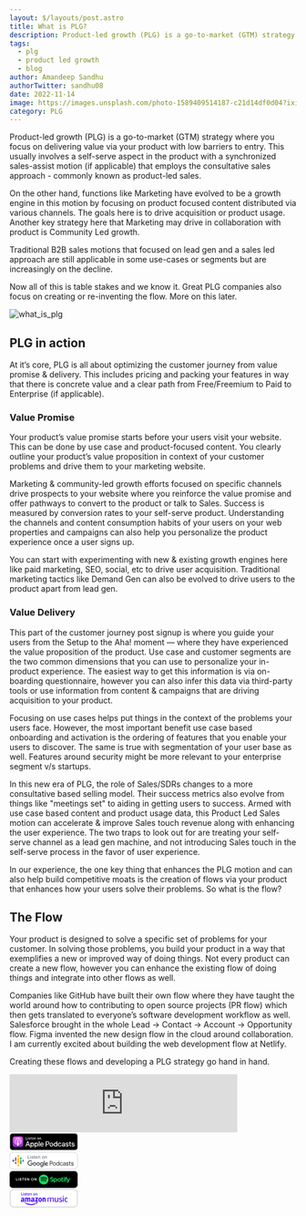 ```yaml
---
layout: $/layouts/post.astro
title: What is PLG?
description: Product-led growth (PLG) is a go-to-market (GTM) strategy where you focus on delivering value via your product with low barriers to entry.
tags:
  - plg
  - product led growth
  - blog
author: Amandeep Sandhu
authorTwitter: sandhu08
date: 2022-11-14
image: https://images.unsplash.com/photo-1589409514187-c21d14df0d04?ixid=MnwxMjA3fDB8MHxwaG90by1wYWdlfHx8fGVufDB8fHx8&ixlib=rb-1.2.1&auto=format&fit=crop&w=1650&q=80
category: PLG
---
```


Product-led growth (PLG) is a go-to-market (GTM) strategy where you focus on delivering value via your product with low barriers to entry. This usually involves a self-serve aspect in the product with a synchronized sales-assist motion (if applicable) that employs the consultative sales approach - commonly known as product-led sales. 

On the other hand, functions like Marketing have evolved to be a growth engine in this motion by focusing on product focused content distributed via various channels. The goals here is to drive acquisition or product usage. Another key strategy here that Marketing may drive in collaboration with product is Community Led growth. 

Traditional B2B sales motions that focused on lead gen and a sales led approach are still applicable in some use-cases or segments but are increasingly on the decline. 

Now all of this is table stakes and we know it. Great PLG companies also focus on creating or re-inventing the flow. More on this later.

![what_is_plg](https://user-images.githubusercontent.com/14086319/201532907-4ece9271-20eb-4c72-8581-337bb851a44d.png)

## PLG in action

At it’s core, PLG is all about optimizing the customer journey from value promise & delivery. This includes pricing and packing your features in way that there is concrete value and a clear path from Free/Freemium to Paid to Enterprise (if applicable).

### Value Promise

Your product’s value promise starts before your users visit your website. This can be done by use case and product-focused content. You clearly outline your product’s value proposition in context of your customer problems and drive them to your marketing website.

Marketing & community-led growth efforts focused on specific channels drive prospects to your website where you reinforce the value promise and offer pathways to convert to the product or talk to Sales. Success is measured by conversion rates to your self-serve product. Understanding the channels and content consumption habits of your users on your web properties and campaigns can also help you personalize the product experience once a user signs up.

You can start with experimenting with new & existing growth engines here like paid marketing, SEO, social, etc to drive user acquisition. Traditional marketing tactics like Demand Gen can also be evolved to drive users to the product apart from lead gen.

### Value Delivery

This part of the customer journey post signup is where you guide your users from the Setup to the Aha! moment — where they have experienced the value proposition of the product. Use case and customer segments are the two common dimensions that you can use to personalize your in-product experience. The easiest way to get this information is via on-boarding questionnaire, however you can also infer this data via third-party tools or use information from content & campaigns that are driving acquisition to your product.

Focusing on use cases helps put things in the context of the problems your users face. However, the most important benefit use case based onboarding and activation is the ordering of features that you enable your users to discover. The same is true with segmentation of your user base as well. Features around security might be more relevant to your enterprise segment v/s startups.

In this new era of PLG, the role of Sales/SDRs changes to a more consultative based selling model. Their success metrics also evolve from things like "meetings set" to aiding in getting users to success. Armed with use case based content and product usage data, this Product Led Sales motion can accelerate & improve Sales touch revenue along with enhancing the user experience. The two traps to look out for are treating your self-serve channel as a lead gen machine, and not introducing Sales touch in the self-serve process in the favor of user experience.

In our experience, the one key thing that enhances the PLG motion and can also help build competitive moats is the creation of flows via your product that enhances how your users solve their problems. So what is the flow?

## The Flow

Your product is designed to solve a specific set of problems for your customer. In solving those problems, you build your product in a way that exemplifies a new or improved way of doing things. Not every product can create a new flow, however you can enhance the existing flow of doing things and integrate into other flows as well.

Companies like GitHub have built their own flow where they have taught the world around how to contributing to open source projects (PR flow) which then gets translated to everyone’s software development workflow as well. Salesforce brought in the whole Lead → Contact → Account → Opportunity flow. Figma invented the new design flow in the cloud around collaboration. I am currently excited about building the web development flow at Netlify.

Creating these flows and developing a PLG strategy go hand in hand.

<iframe src="https://anchor.fm/isplg/embed" height="102px" width="400px" frameborder="0" scrolling="no"></iframe>

<div class="right"><div id="ios"><a aria-label="apple-podcasts" href="https://podcasts.apple.com/us/podcast/podnews-podcasting-news/id1325018583?ls=1&amp;at=11lo6V&amp;ct=podnews_footer"><svg xmlns="http://www.w3.org/2000/svg" xmlns:xlink="http://www.w3.org/1999/xlink" width="120" height="33" viewBox="0 0 164.9 40"><linearGradient id="a" gradientUnits="userSpaceOnUse" x1="20.1" x2="20.1" y1="7.4" y2="32.6"><stop offset="0" stop-color="#f452ff"></stop><stop offset="1" stop-color="#832bc1"></stop></linearGradient><rect stroke-width="1" stroke="#a6a6a6" rx="6" height="40" width="163" y="0" x="1" fill="#000"></rect><path d="M32.2 29.2a5.3 5.3 0 01-1.6 2.1 5.3 5.3 0 01-1.8 1c-.8.2-1.8.3-3 .3H14.4a11 11 0 01-3-.3 5.3 5.3 0 01-1.8-1 5.3 5.3 0 01-1.6-2 9.9 9.9 0 01-.5-3.6V14.3c0-.9 0-2.3.5-3.5a5.3 5.3 0 011.6-2.1 5.3 5.3 0 011.8-1 11 11 0 013-.3h11.4c1.2 0 2.2.1 3 .3a5.3 5.3 0 013.4 3c.5 1.3.5 2.7.5 3.6v11.4c0 .9 0 2.3-.5 3.5z" fill="url(#a)" fill-rule="evenodd"></path><g fill="#fff"><path d="M22 21.9c-.5-.4-1.1-.7-1.9-.7s-1.4.3-1.8.7a1.2 1.2 0 00-.4.7v2l.4 2.8.3 1.4c.2.5.7.9 1.5.9s1.3-.4 1.5-1l.3-1.3.3-2.9v-1.9a1.2 1.2 0 00-.3-.7zm-4-3.6a2 2 0 002.1 2 2 2 0 002-2 2 2 0 00-2-2 2 2 0 00-2 2zm2-8a8.9 8.9 0 00-2.8 17.1l.1-.1-.1-1-.2-.2a7.7 7.7 0 01-4.6-7.1 7.7 7.7 0 017.6-7.7 7.7 7.7 0 017.8 7.8c0 3.1-1.9 5.8-4.6 7l-.2.3-.1.9.1.1c3.5-1.2 6-4.5 6-8.3a8.9 8.9 0 00-9-8.9zm0 4c2.6-.1 4.9 2 4.9 4.8a4.8 4.8 0 01-1.5 3.5l-.1.2a8.5 8.5 0 010 1l.1.2a6 6 0 10-6.6 0l.2-.1v-1c0-.2-.1-.3-.2-.3-1-1-1.5-2.2-1.5-3.7a4.8 4.8 0 014.6-4.6zm26.2 13.5h-4.7l-1.1 3.4h-2l4.4-12.4H45l4.5 12.4h-2zM42 26.3h3.7L44 20.8zm17 .4c0 2.8-1.4 4.6-3.7 4.6-1.3 0-2.3-.6-2.8-1.6v4.5h-2v-12h1.8v1.4c.6-1 1.7-1.6 3-1.6 2.3 0 3.8 1.8 3.8 4.7zm-1.8 0c0-1.9-1-3-2.4-3s-2.4 1.1-2.4 3c0 1.8 1 3 2.4 3s2.4-1.2 2.4-3zm11.8 0c0 2.8-1.5 4.6-3.7 4.6-1.3 0-2.3-.6-2.9-1.6v4.5h-1.9v-12h1.8v1.4c.6-1 1.7-1.6 3-1.6 2.2 0 3.7 1.8 3.7 4.7zm-1.9 0c0-1.9-.9-3-2.3-3-1.5 0-2.4 1.1-2.4 3 0 1.8 1 3 2.4 3s2.3-1.2 2.3-3zm3.5-8h1.8v12.5h-1.9zM82 28.6c-.3 1.7-1.9 2.8-4 2.8-2.5 0-4.2-1.8-4.2-4.6s1.7-4.7 4.2-4.7 4.1 1.7 4.1 4.5v.6h-6.4v.1c0 1.6 1 2.6 2.4 2.6 1 0 1.9-.5 2.1-1.3h1.8zm-6.3-2.7h4.5c0-1.4-.9-2.3-2.2-2.3-1.3 0-2.2 1-2.3 2.3zm16.3-7c2.4 0 4 1.6 4 4 0 2.5-1.6 4.1-4 4.1h-2.7v4.3h-2V18.8zm-2.7 6.5h2.2c1.6 0 2.6-.9 2.6-2.4s-1-2.5-2.6-2.5h-2.2zm7.5 1.4c0-2.9 1.6-4.7 4.2-4.7 2.7 0 4.3 1.8 4.3 4.7 0 2.8-1.6 4.6-4.3 4.6S97 29.5 97 26.7zm6.6 0c0-2-.8-3.2-2.4-3.2s-2.4 1.2-2.4 3.2 1 3 2.4 3 2.4-1 2.4-3zm3.2 0c0-2.8 1.6-4.7 3.8-4.7a3 3 0 012.9 1.6v-4.8h1.9v12.4h-1.8v-1.6a3 3 0 01-3 1.7c-2.2 0-3.8-1.8-3.8-4.6zm2 0c0 1.8.9 3 2.3 3 1.5 0 2.4-1.2 2.4-3 0-1.9-1-3-2.4-3s-2.4 1.1-2.4 3zm14.5-1.5c-.2-1-1-1.6-2.1-1.6-1.5 0-2.4 1.2-2.4 3 0 2 1 3.2 2.4 3.2 1.1 0 1.9-.6 2-1.7h1.9c-.2 2-1.7 3.2-4 3.2-2.5 0-4.2-1.8-4.2-4.6 0-2.9 1.7-4.7 4.2-4.7 2.4 0 3.8 1.5 4 3.2h-1.8zm3 3.4c0-1.6 1.1-2.5 3.3-2.7l2.5-.1v-.7c0-1-.7-1.6-1.8-1.6-1 0-1.8.5-2 1.3h-1.7c0-1.6 1.6-2.8 3.7-2.8 2.2 0 3.6 1.2 3.6 3v6.2H132v-1.5c-.5 1-1.7 1.6-2.9 1.6-1.7 0-3-1-3-2.7zm5.8-.8V27l-2.3.1c-1 .1-1.7.6-1.7 1.4 0 .7.6 1.3 1.6 1.3 1.3 0 2.4-1 2.4-2.1z"></path><use xlink:href="#C"></use><path d="M146.7 20V22h1.7v1.5h-1.7v5c0 .8.4 1.1 1.1 1.1h.6V31a5 5 0 01-1 .1c-1.8 0-2.5-.7-2.5-2.4v-5.2h-1.4V22h1.4V20z"></path><use xlink:href="#C" x="14.4"></use><path d="M43 14.7h-3.8v-6h1v5.1H43zm1-5.9c0-.3.3-.5.6-.5s.6.2.6.5-.3.6-.6.6-.6-.3-.6-.6zm.2 1.4h.9v4.5h-1zm4-.1c1 0 1.6.4 1.7 1.2H49c0-.3-.4-.5-.9-.5s-.8.2-.8.6c0 .3.2.4.7.5l.7.2c.9.2 1.3.6 1.3 1.2 0 .9-.8 1.4-1.9 1.4s-1.7-.4-1.8-1.2h.9c0 .3.4.5 1 .5.5 0 .9-.2.9-.6 0-.3-.2-.4-.7-.5l-.7-.2c-1-.2-1.3-.6-1.3-1.3 0-.8.7-1.3 1.7-1.3zm4.1-1v1h1v.8h-1v2.3c0 .5.2.7.7.7h.3v.7a2.9 2.9 0 01-.5 0c-1 0-1.3-.3-1.3-1.1v-2.6h-.8v-.7h.8V9zm6 4.3c-.2.9-1 1.3-2 1.3-1.3 0-2-.8-2-2.3s.7-2.3 2-2.3 2 .8 2 2.2v.3h-3.2c0 .9.5 1.4 1.2 1.4.6 0 1-.2 1-.6zM55 12h2.3c0-.7-.5-1.2-1.1-1.2s-1.1.5-1.2 1.2zm4.4-1.8h.9v.7c.2-.5.7-.8 1.4-.8 1 0 1.5.6 1.5 1.6v3h-.9V12c0-.8-.3-1.1-1-1.1s-1 .4-1 1.1v2.7h-1zm7.4 2.2c0-1.4.8-2.3 2.1-2.3s2.2.9 2.2 2.3c0 1.5-.8 2.3-2.2 2.3s-2-.8-2-2.3zm3.4 0c0-1-.5-1.5-1.3-1.5s-1.2.5-1.2 1.5.5 1.6 1.2 1.6 1.3-.6 1.3-1.6zm2-2.2h1v.7c.2-.5.6-.8 1.3-.8 1 0 1.6.6 1.6 1.6v3h-1V12c0-.8-.2-1.1-.9-1.1s-1 .4-1 1.1v2.7h-1z"></path></g><defs><path id="C" d="M139 22c2 0 3.4 1.1 3.5 2.7h-1.8c0-.8-.7-1.3-1.8-1.3-1 0-1.6.5-1.6 1.2 0 .5.4.9 1.3 1.1l1.6.4c1.8.4 2.5 1 2.5 2.4 0 1.7-1.6 2.8-3.8 2.8-2.1 0-3.6-1.1-3.7-2.8h1.8c.2.9.9 1.4 2 1.4s1.8-.5 1.8-1.2c0-.6-.3-.9-1.3-1.1l-1.6-.4c-1.6-.4-2.5-1.2-2.5-2.5 0-1.6 1.5-2.7 3.6-2.7z"></path></defs></svg></a></div>
  <div id="android"><a aria-label="google-podcasts" href="https://podcasts.google.com/?q=podnews+podcasting+news"><svg xmlns="http://www.w3.org/2000/svg" width="120" height="33" viewBox="0 0 134 33.5" fill="none" fill-rule="evenodd"><rect fill="#fff" height="33.5" rx="8" stroke="#9aa0a6" stroke-width=".5" width="133" x=".3" y=".3"></rect><g fill-rule="nonzero"><path d="M15.6 13v8h2.8v-8z" fill="#fab908"></path><g fill="#0066d9"><circle cx="7.4" cy="16.3" r="1.4"></circle><circle cx="7.4" cy="17.8" r="1.4"></circle><path d="M6 16.3h2.8v1.4H6z"></path></g><g fill="#4285f4"><circle cx="26.6" cy="17.8" r="1.4"></circle><circle cx="26.6" cy="16.3" r="1.4"></circle><path d="M28 17.8h-2.8v-1.6H28z"></path></g><g fill="#ea4335"><circle cx="12.1" cy="20.8" r="1.4"></circle><circle cx="12.1" cy="22.3" r="1.4"></circle><path d="M10.8 20.8h2.7v1.4h-2.8z"></path><circle cx="12.1" cy="11.8" r="1.4"></circle><circle cx="12.1" cy="16.6" r="1.4"></circle><path d="M10.8 11.8h2.7v4.9h-2.8z"></path></g><g fill="#34a853"><circle cx="21.9" cy="13.3" r="1.4"></circle><circle cx="21.9" cy="11.8" r="1.4"></circle><path d="M23.3 13.3h-2.8v-1.6h2.8z"></path></g><g fill="#fab908"><circle cx="17" cy="8.9" r="1.4"></circle><circle cx="17" cy="7.4" r="1.4"></circle><path d="M18.4 8.9h-2.8V7.4h2.8z"></path><circle cx="17" cy="26.6" r="1.4"></circle><circle cx="17" cy="25.1" r="1.4"></circle><path d="M18.4 26.6h-2.8v-1.5h2.8z"></path></g><g fill="#34a853"><circle cx="21.9" cy="22.3" r="1.4"></circle><circle cx="21.9" cy="17.4" r="1.4"></circle><path d="M23.3 22.3h-2.8v-5h2.8z"></path></g><g fill="#fab908"><circle cx="17" cy="13" r="1.4"></circle><circle cx="17" cy="21" r="1.4"></circle></g></g><g fill="#3c4043"><path d="M80 26.5h-1.2v-8.9h3c.8 0 1.4.3 2 .8s.8 1 .8 1.9-.3 1.3-.8 1.8-1.2.8-2 .8H80zm0-4.7h1.8c.5 0 .9-.2 1.2-.5s.4-.7.4-1-.1-.8-.4-1.1-.7-.5-1.2-.5H80zm5.5-.7c.6-.6 1.4-.9 2.3-.9s1.7.3 2.2 1 1 1.3 1 2.2-.4 1.8-1 2.4-1.3.9-2.2.9-1.7-.3-2.3-1-.8-1.3-.8-2.2.3-1.8.8-2.4zm.9 4a2 2 0 002.8 0c.4-.5.6-1 .6-1.7s-.2-1.1-.6-1.6-.9-.6-1.4-.6-1 .2-1.4.6-.6 1-.6 1.6.2 1.2.6 1.7zm8 1.6c-.8 0-1.5-.3-2-1s-1-1.3-1-2.2.4-1.7 1-2.4 1.2-.9 2-.9c.4 0 .9.1 1.2.3l.9.7V17.6h1.1v8.9h-1v-.8h-.1c-.2.3-.5.5-.9.7s-.8.3-1.2.3zm.2-1c.5 0 1-.2 1.3-.6s.6-1 .6-1.6-.2-1.3-.6-1.7-.8-.6-1.3-.6a1.8 1.8 0 00-1.4.7c-.4.4-.6.9-.6 1.6s.2 1.2.6 1.6a1.8 1.8 0 001.4.6zm7 1c-1 0-1.7-.3-2.3-1s-.9-1.3-.9-2.2.3-1.8 1-2.4 1.3-.9 2.2-.9a2.8 2.8 0 012.6 1.8l-1 .4c-.3-.8-.9-1.1-1.7-1.1-.5 0-1 .2-1.3.6s-.6 1-.6 1.6.2 1.1.6 1.5.8.7 1.3.7c.8 0 1.4-.4 1.8-1.2l1 .4a3 3 0 01-1 1.3c-.5.3-1 .5-1.7.5zm5.4 0c-.6 0-1.2-.2-1.6-.6s-.7-.8-.7-1.4c0-.7.3-1.2.8-1.6s1.1-.6 1.9-.6c.7 0 1.2.2 1.7.4v-.2c0-.4-.2-.8-.5-1s-.7-.4-1.1-.4c-.4 0-.7 0-1 .2s-.4.4-.5.6l-1-.4c.1-.4.4-.7.8-1s1-.5 1.6-.5c.8 0 1.5.2 2 .7s.7 1 .7 2v3.6h-1v-.8c-.6.7-1.2 1-2.1 1zm.2-1c.5 0 .9-.2 1.3-.6s.6-.7.6-1.2c-.4-.3-.9-.4-1.5-.4s-1 .1-1.3.3-.4.6-.4.9c0 .3.1.5.4.7s.6.3.9.3zm6.3 1a2.7 2.7 0 01-2.7-1.7l1-.5c.4.8 1 1.2 1.7 1.2.4 0 .7-.1.9-.3s.3-.3.3-.6c0-.4-.2-.6-.8-.8l-1.2-.3c-.4 0-.8-.3-1.1-.6s-.6-.6-.6-1c0-.6.3-1 .7-1.4s1-.5 1.7-.5a2.8 2.8 0 011.5.4 2 2 0 01.9 1l-1 .4c-.2-.5-.7-.8-1.4-.8-.3 0-.6 0-.8.2s-.4.4-.4.6c0 .4.3.6.8.7l1.2.3c.6.1 1 .4 1.3.7a1.6 1.6 0 01.4 1c0 .6-.2 1-.7 1.5s-1 .5-1.7.5zm5.8-.1c-.6 0-1.1-.2-1.4-.5s-.5-.8-.5-1.4v-3.2h-1.1v-1h1v-2h1.2v2h1.5v1h-1.5v3c0 .7.3 1 .8 1h.5l.4 1-.9.1zm4 .1a2.7 2.7 0 01-2.6-1.7l1-.5c.3.8.9 1.2 1.7 1.2.3 0 .6-.1.8-.3s.4-.3.4-.6c0-.4-.3-.6-.9-.8l-1.2-.3c-.4 0-.8-.3-1.1-.6s-.5-.6-.5-1c0-.6.2-1 .7-1.4s1-.5 1.7-.5a2.8 2.8 0 011.4.4 2 2 0 011 1l-1 .4c-.3-.5-.7-.8-1.4-.8-.4 0-.7 0-1 .2s-.3.4-.3.6c0 .4.3.6.9.7l1.2.3c.5.1 1 .4 1.2.7a1.6 1.6 0 01.4 1c0 .6-.2 1-.6 1.5s-1 .5-1.8.5z"></path><path d="M35.3 21.6c0-2.8 2.4-5.1 5.2-5.1a4.9 4.9 0 013.5 1.4l-1 1a3.7 3.7 0 00-6.2 2.7c0 2 1.6 3.7 3.7 3.7 1.3 0 2-.5 2.6-1 .4-.4.6-1 .7-1.8h-3.3v-1.4h4.7v.9c0 1-.2 2.3-1.2 3.3-.9.9-2 1.4-3.5 1.4a5.2 5.2 0 01-5.2-5.1zM49 20.2c1.8 0 3.3 1.4 3.3 3.3s-1.5 3.3-3.3 3.3-3.3-1.4-3.3-3.3c0-2 1.5-3.3 3.3-3.3zm0 5.3c1 0 1.8-.8 1.8-2s-.8-2-1.8-2-1.9.8-1.9 2 .9 2 1.9 2zm7.2-5.3c1.8 0 3.3 1.4 3.3 3.3s-1.5 3.3-3.3 3.3-3.3-1.4-3.3-3.3c0-2 1.5-3.3 3.3-3.3zm0 5.3c1 0 1.8-.8 1.8-2s-.8-2-1.8-2-1.9.8-1.9 2 .9 2 1.9 2zm8.8-5.2h1.4v6c0 2.3-1.4 3.3-3.1 3.3-1.6 0-2.6-1-3-2l1.3-.4c.2.5.8 1.1 1.7 1.1 1 0 1.7-.6 1.7-1.9v-.5c-.4.4-1 .8-1.8.8a3.3 3.3 0 01-3.1-3.3c0-1.9 1.5-3.3 3.1-3.3.8 0 1.4.4 1.8.7zm-1.6 5c1 0 1.7-.7 1.7-1.9s-.8-2-1.7-2c-1 0-1.9.8-1.9 2 0 1.1.9 2 1.9 2zm4 1.3v-9.7h1.4v9.7zm5.4-1.1c.7 0 1.2-.4 1.6-1l1.1.8c-.4.6-1.2 1.5-2.7 1.5a3.2 3.2 0 01-3.3-3.3c0-2 1.4-3.3 3.1-3.3 1.7 0 2.6 1.4 2.8 2.1l.2.4-4.4 1.8c.3.6.8 1 1.6 1zm-.1-4c-.8 0-1.8.6-1.8 1.9l3-1.2c-.2-.5-.7-.7-1.2-.7z" fill-rule="nonzero"></path></g><path d="M36.6 12.3h3v.7h-3.9V6.6h.9zm5 .7h-.8V8.2h.8zm-1-6l.2-.4h.7a.5.5 0 01.1.4v.3l-.4.1h-.4a.5.5 0 01-.1-.4zm5.3 4.7c0-.2-.1-.4-.3-.5l-.9-.3c-.5 0-.7-.2-1-.3s-.4-.3-.5-.4a1 1 0 01-.1-.6c0-.4.1-.8.4-1s.8-.4 1.3-.4c.6 0 1 .1 1.3.4s.5.6.5 1h-.8c0-.2 0-.4-.3-.5l-.7-.3c-.3 0-.5 0-.7.2a.6.6 0 00-.2.5c0 .2 0 .4.2.5l.8.3c.4 0 .8.2 1 .3l.6.4.2.7c0 .4-.2.7-.5 1s-.8.4-1.4.4c-.3 0-.7 0-1-.2l-.6-.6a1.4 1.4 0 01-.3-.8h.8a.8.8 0 00.3.7l.8.2c.4 0 .6 0 .8-.2s.3-.3.3-.5zM49 7.1v1.1h.8V9h-.8v3.4h.9v.7h-.7c-.3 0-.6 0-.8-.2s-.3-.6-.3-1v-3h-.8v-.6h.8V7.1zm4 6c-.7 0-1.2-.2-1.6-.6s-.6-1-.6-1.7v-.2c0-.5.1-.9.3-1.3s.4-.6.7-.8a1.9 1.9 0 011-.3c.7 0 1.2.2 1.5.6s.5 1 .5 1.7v.4h-3.2c0 .4.2.8.4 1a1.3 1.3 0 001 .5c.3 0 .6 0 .8-.2l.5-.4.5.4c-.4.6-1 .9-1.8.9zM53 8.8c-.3 0-.6.1-.8.4s-.4.6-.4 1H54c0-.5-.1-.8-.3-1s-.5-.4-.8-.4zm3.9-.6v.6a1.7 1.7 0 011.4-.6c1 0 1.6.5 1.6 1.7V13H59V9.9c0-.4-.1-.6-.3-.8s-.4-.3-.7-.3c-.3 0-.5.1-.7.3l-.5.5V13h-.8V8.2zm6.7 2.4c0-.5 0-1 .2-1.3s.5-.6.8-.8.7-.3 1.1-.3c.7 0 1.2.2 1.6.6s.6 1 .6 1.8c0 .5-.1 1-.3 1.3a2 2 0 01-.7.9l-1.2.3c-.6 0-1.1-.2-1.5-.7s-.6-1-.6-1.8zm.8 0c0 .6 0 1 .3 1.3s.6.5 1 .5.8-.1 1-.5.4-.7.4-1.3c0-.5-.2-1-.4-1.3a1.2 1.2 0 00-1-.5c-.4 0-.7.2-1 .5s-.3.8-.3 1.4zm5.5-2.4v.6a1.7 1.7 0 011.4-.6c1 0 1.6.5 1.6 1.7V13H72V9.9c0-.4-.1-.6-.3-.8s-.4-.3-.7-.3c-.3 0-.5.1-.7.3l-.5.5V13h-.8V8.2z" fill="#5f6368"></path></svg></a></div><div id="spotify"><a aria-label="spotify" href="https://open.spotify.com/show/5s9hHFr8VJARyg0QkghSF1"><svg xmlns="http://www.w3.org/2000/svg" width="120" height="33" viewBox="0 0 660 160"><rect stroke-width="3" stroke="#222326" rx="28" height="160" width="655" y="1" x="1" fill="#000"></rect><path d="M357.4 74.7c2.1 1.2 4.7.5 6-1.6 1.2-2.1.5-4.8-1.5-6-17.4-10.3-44.8-11.3-61.3-6.3-2.4.7-3.7 3.2-3 5.5s3.2 3.6 5.5 2.9c14.4-4.4 39.2-3.5 54.3 5.5zm-.5 13.3c1-1.7.5-4-1.2-5a67.4 67.4 0 00-52.5-6.3c-1.9.6-3 2.6-2.4 4.6.5 1.9 2.6 3 4.5 2.4 14.9-4.5 34-2.3 46.6 5.5 1.7 1.1 3.9.5 5-1.2zm-5.7 12.8a3 3 0 00-1-4c-12.3-7.6-27.6-9.4-45.4-5.3a3 3 0 00-2.2 3.5 2.9 2.9 0 003.5 2.2c16.3-3.7 30.1-2.2 41.1 4.6a3 3 0 004-1zM329.7 33c25.9 0 46.8 21 46.8 47a46.8 46.8 0 11-93.5 0c0-26 20.9-47 46.7-47zm80.5 43.4c9.8 2.4 13.8 6.1 13.8 12.9 0 8-6.1 13.1-15.4 13.1-6.7 0-12.8-2.4-17.8-6.8a.5.5 0 01-.1-.8l4.4-5.3.4-.2a.8.8 0 01.4.2c4.3 3.7 8.1 5.3 12.8 5.3 4.3 0 6.9-1.8 6.9-4.8 0-2.7-1.3-4.2-9-6-9.1-2.2-14.3-5-14.3-13.1 0-7.5 6-12.8 14.8-12.8a24 24 0 0115.5 5.4c.2.2.2.5.1.7l-4 5.6-.3.2c-.2.1-.3 0-.4-.1-3.8-2.8-7.4-4.2-11.1-4.2s-6.2 1.8-6.2 4.5c0 2.9 1.4 4.3 9.5 6.2zm41.9 9c0-5.6-3.6-9.6-8.5-9.6-5 0-8.7 4.1-8.7 9.6 0 5.6 3.7 9.7 8.7 9.7s8.5-4 8.5-9.7zm-6.8-17c7.5 0 15.2 5.8 15.2 17s-7.7 17.1-15.2 17.1a13 13 0 01-10.2-4.6v13a.5.5 0 01-.5.5h-7.3a.5.5 0 01-.5-.5V69.6a.5.5 0 01.5-.5h7.3a.5.5 0 01.5.5v3.7c2.7-3.3 6.1-4.9 10.2-4.9zm34.8 26.8c5.2 0 9-4.1 9-9.6 0-5.6-3.9-9.8-9.1-9.8s-9 4.1-9 9.6c0 5.6 3.9 9.8 9.1 9.8zm0-26.8a17 17 0 0117.3 17c0 9.6-7.7 17.1-17.4 17.1s-17.3-7.4-17.3-16.9c0-9.7 7.7-17.2 17.4-17.2zm38.1.7a.5.5 0 01.5.5v6.2c0 .3-.2.6-.5.6h-8v15c0 2.4 1.1 3.4 3.4 3.4a9 9 0 004.2-1h.6l.2.5v5.9a.6.6 0 01-.3.5c-2 1.1-4.1 1.7-6.7 1.7-6.4 0-9.6-3.4-9.6-9.9V76.4h-3.5c-.3 0-.5-.3-.5-.6v-6.2a.5.5 0 01.5-.5h3.5v-8.2c0-.3.2-.6.5-.6h7.2c.3 0 .5.3.5.6v8.2h8zm27.7 0h12.3c.3 0 .5.1.5.3l8.5 22.2 7.7-22.2a.6.6 0 01.5-.3h7.5l.4.2c.1.2.2.3.1.5l-12.5 32.6c-2.6 6.7-5.6 9.2-10.9 9.2-2.9 0-5.2-.6-7.7-2-.3-.1-.4-.4-.3-.7l2.5-5.4.3-.3.4.1a9 9 0 004 1.1c1.6 0 2.7-.5 3.9-3.1l-10.3-24.9H546v24.9a.5.5 0 01-.5.5h-7.2c-.3 0-.6-.2-.6-.5V76.4h-3.4a.7.7 0 01-.6-.6v-6.2a.7.7 0 01.6-.6h3.4v-1.5c0-7.2 3.6-10.9 10.2-10.9 2.8 0 4.6.4 6 .8.3.1.4.3.4.5v6.2a.8.8 0 01-.2.4l-.5.1c-1.3-.5-2.5-.8-4-.8-2.6 0-3.7 1.3-3.7 4.3v1zm-16.1 0c.3 0 .6.2.6.5v31.7c0 .3-.3.5-.6.5h-7.2a.5.5 0 01-.5-.5V69.6a.5.5 0 01.5-.5h7.2zm-3.5-14.5c2.8 0 5.1 2.3 5.1 5.2a5.1 5.1 0 11-10.3 0c0-2.9 2.3-5.2 5.2-5.2zm63.6 17.6h-1.4v1.7h1.4c.6 0 1-.3 1-.8 0-.6-.4-.9-1-.9zm.8 2.4l1.5 2.1H591l-1.3-1.9h-1.2v1.9h-1v-5.4h2.4c1.2 0 2.1.6 2.1 1.7 0 .9-.5 1.4-1.3 1.6zm-1.1-5.1a4.6 4.6 0 00-4.6 4.6c0 2.6 2 4.6 4.6 4.6s4.5-2 4.5-4.6c0-2.5-1.9-4.6-4.5-4.6zm0 9.7c-2.9 0-5.1-2.3-5.1-5.1s2.2-5.1 5.1-5.1 5.1 2.3 5.1 5.1-2.3 5.1-5.1 5.1z" fill="#1ed760"></path><path d="M78.4 91.6H63V67.5h4.7v19.6h10.7v4.5zm11.2 0h-4.7V67.5h4.7v24.1zm25-18.3l-4.3 1.2c-.2-1.3-1.3-3.4-4.4-3.4-2.2 0-3.7 1.5-3.7 3.1 0 1.3.8 2.4 2.6 2.7l3.4.7c4.3.8 6.7 3.7 6.7 7.1 0 3.7-3.1 7.4-8.7 7.4-6.4 0-9.2-4.1-9.6-7.5l4.4-1.2c.2 2.4 1.8 4.5 5.2 4.5 2.5 0 3.9-1.2 3.9-2.9 0-1.4-1-2.5-2.9-2.9l-3.4-.6c-3.8-.8-6.3-3.3-6.3-7 0-4.2 3.9-7.5 8.4-7.5 5.9 0 8.1 3.5 8.7 6.3zM140 72h-7.7v19.6h-4.7V72H120v-4.5h20V72zm21.5 19.6h-15.1V67.5h15.1v4.4h-10.4v5.5h9.4v4.2h-9.4v5.6h10.4v4.4zm28.2 0h-5l-10.9-17.1v17.1h-4.7V67.5h5.8l10.1 16v-16h4.7v24.1zm22.7-12.1c0 5.5 3.8 8.1 7.5 8.1 3.8 0 7.6-2.6 7.6-8.1 0-5.4-3.8-8-7.6-8-3.7 0-7.5 2.6-7.5 8zm-4.8.1c0-7.8 5.8-12.6 12.3-12.6 6.6 0 12.4 4.8 12.4 12.6 0 7.7-5.8 12.5-12.4 12.5a12 12 0 01-12.3-12.5zm52.6 12h-4.9l-11-17.1v17.1h-4.7V67.5h5.9l10 16v-16h4.7v24.1z" fill="#fff"></path></svg></a></div><div id="amazon"><a aria-label="amazon" href="https://music.amazon.com/podcasts/bfe17258-0f9d-43db-8a31-c7f921fd7c5f/Podnews-podcasting-news"><svg xmlns="http://www.w3.org/2000/svg" width="120" height="33" viewBox="0 0 120 33"><rect stroke-width=".25" stroke="#000" rx="6" height="31" width="118" y="1" x="1" fill="#fff"></rect><path fill="#4200FD" d="M23.66 11.55v-.7h-2.23V6.7h-.85v4.85h3.08zm1.42 0V7.99h-.82v3.56h.83zm-.04-4.27c.09-.08.13-.2.13-.35s-.05-.27-.14-.35a.53.53 0 00-.36-.13c-.15 0-.28.04-.36.13-.08.08-.12.2-.12.35s.04.27.13.35c.09.08.2.13.36.13a.58.58 0 00.36-.13zm2.54 3.64a.97.97 0 01-.51.11c-.36 0-.75-.07-1.2-.22v.58a2.73 2.73 0 001.19.27c.45 0 .8-.1 1.05-.3.25-.2.38-.48.38-.83a.84.84 0 00-.19-.57 1.46 1.46 0 00-.6-.39l-.55-.21a1.12 1.12 0 01-.39-.21.33.33 0 01-.1-.25c0-.14.04-.23.14-.3.1-.06.26-.09.47-.09.3 0 .64.06 1.01.17V8.1a2.38 2.38 0 00-1.05-.22c-.4 0-.73.09-.97.28s-.36.45-.36.77c0 .45.26.78.8.98l.57.22c.18.07.3.13.37.19s.1.15.1.25c0 .17-.06.28-.17.35zm3.66-.02c-.16.04-.34.06-.54.06-.18 0-.31-.03-.4-.1s-.12-.18-.12-.34V8.63h1.02V8h-1.02v-.98h-.67l-.13 1-.63.09v.52h.6v1.93c0 .35.1.62.27.79s.45.26.82.26c.28 0 .54-.04.78-.13l.02-.58zm3.53-.93c.03-.19.05-.41.05-.65 0-.46-.11-.81-.36-1.06-.24-.25-.6-.37-1.05-.37-.53 0-.95.17-1.24.5-.3.34-.44.8-.44 1.41 0 .61.15 1.07.46 1.39.3.32.75.48 1.34.48.23 0 .46-.02.68-.07.22-.05.4-.12.56-.2v-.58c-.4.13-.75.2-1.08.2-.37 0-.64-.08-.82-.25s-.27-.43-.3-.78h2.2v-.02zm-.86-1.26c.13.15.19.37.19.65v.06h-1.54c.02-.28.11-.51.26-.68.15-.17.35-.25.58-.25s.4.07.51.22zm4.92 2.84V8.93c0-.34-.1-.6-.27-.78s-.45-.27-.79-.27c-.48 0-.93.17-1.37.5l-.07-.39h-.7v3.56h.84V8.84c.32-.21.64-.31.95-.31.2 0 .35.05.45.16.09.11.14.27.14.5v2.36h.82zm5.62-.39a2 2 0 00.45-1.39c0-.59-.14-1.05-.45-1.39-.3-.33-.74-.5-1.28-.5s-.96.17-1.27.5c-.3.33-.46.79-.46 1.39 0 .59.15 1.06.46 1.39.3.33.73.5 1.27.5.55 0 .97-.17 1.27-.5zm-2.16-1.39c0-.82.3-1.23.89-1.23s.88.41.88 1.23c0 .83-.3 1.24-.88 1.24s-.88-.42-.88-1.24zm6.63 1.78V8.93c0-.34-.1-.6-.28-.78s-.44-.27-.78-.27c-.48 0-.93.17-1.37.5l-.08-.39h-.68v3.56h.83V8.84c.31-.21.63-.31.94-.31.22 0 .36.05.46.16.09.11.14.27.14.5v2.36h.82z" class="st0"></path><path fill="#4200FD" clip-rule="evenodd" fill-rule="evenodd" d="M45.05 16.83v-.99c0-.15.12-.25.26-.25h4.4c.15 0 .26.1.26.25v.85c0 .14-.12.33-.33.62l-2.3 3.29a4.9 4.9 0 012.52.54c.17.1.22.24.23.39v1.06c0 .15-.17.31-.33.23a5.05 5.05 0 00-4.65.01c-.15.08-.31-.08-.31-.23v-1.01c0-.16 0-.44.16-.68l2.64-3.83h-2.3a.24.24 0 01-.24-.25zm-16.07 6.19h-1.34c-.13-.01-.23-.1-.24-.23v-6.94c0-.14.12-.25.26-.25h1.25c.13.01.24.11.24.23v.91h.03c.33-.88.94-1.28 1.77-1.28.84 0 1.36.41 1.74 1.28a1.9 1.9 0 011.85-1.28c.56 0 1.18.23 1.55.76.42.58.33 1.43.33 2.18v4.38c0 .14-.11.25-.25.25h-1.34a.26.26 0 01-.24-.25V19.1c0-.29.02-1.02-.05-1.3-.1-.47-.4-.6-.78-.6a.89.89 0 00-.8.57c-.14.35-.13.93-.13 1.33v3.68c0 .14-.12.25-.26.25h-1.34a.26.26 0 01-.24-.25V19.1c0-.77.13-1.91-.83-1.91s-.93 1.11-.93 1.91v3.68c0 .13-.11.24-.25.24zm24.78-7.56c1.99 0 3.07 1.72 3.07 3.91 0 2.12-1.2 3.8-3.07 3.8-1.95 0-3.02-1.72-3.02-3.87 0-2.16 1.07-3.84 3.01-3.84zm.02 1.42c-1 0-1.05 1.36-1.05 2.2 0 .85-.01 2.66 1.04 2.66 1.04 0 1.09-1.46 1.09-2.35a6.7 6.7 0 00-.2-1.84c-.16-.49-.46-.67-.88-.67zm5.63 6.14h-1.34a.26.26 0 01-.24-.25v-6.94a.25.25 0 01.26-.23h1.23c.13.01.22.09.25.19v1.06h.03c.38-.95.9-1.4 1.83-1.4.6 0 1.19.22 1.56.82.35.55.35 1.49.35 2.16v4.37c-.01.12-.12.22-.26.22h-1.34a.27.27 0 01-.24-.22v-3.77c0-.76.09-1.87-.84-1.87a.88.88 0 00-.78.55c-.2.42-.22.85-.22 1.31v3.74c0 .15-.1.26-.25.26zM42.9 23a.27.27 0 01-.32.03c-.45-.37-.53-.55-.77-.9-.74.76-1.26.98-2.21.98-1.13 0-2.01-.7-2.01-2.11 0-1.1.59-1.84 1.43-2.21.73-.32 1.74-.38 2.52-.47v-.18c0-.32.03-.7-.16-.98-.16-.25-.48-.35-.75-.35-.51 0-.97.26-1.08.81-.02.12-.11.24-.23.25l-1.3-.14c-.11-.02-.23-.11-.2-.28.3-1.59 1.72-2.07 3-2.07.65 0 1.5.18 2.02.67.65.61.59 1.43.59 2.33v2.11c0 .63.26.91.5 1.25.1.12.1.27 0 .36l-1.03.9zm-1.36-3.29v-.29c-.97 0-2 .21-2 1.36 0 .59.3.98.83.98.38 0 .72-.23.93-.61.26-.48.24-.91.24-1.44zM25.3 23a.27.27 0 01-.32.03c-.45-.37-.53-.55-.77-.9-.74.76-1.26.98-2.21.98-1.13 0-2.01-.7-2.01-2.11 0-1.1.59-1.84 1.43-2.21.73-.32 1.74-.38 2.52-.47v-.18c0-.32.03-.7-.16-.98-.16-.25-.48-.35-.75-.35-.51 0-.97.26-1.08.81-.02.12-.11.24-.23.25l-1.3-.14c-.11-.02-.23-.11-.2-.28.3-1.59 1.72-2.07 3-2.07.65 0 1.5.18 2.02.67.65.61.59 1.43.59 2.33v2.11c0 .63.26.91.5 1.25.1.12.1.27 0 .36l-1.03.9zm-1.35-3.29v-.29c-.97 0-2 .21-2 1.36 0 .59.3.98.83.98.38 0 .72-.23.93-.61.25-.48.24-.91.24-1.44zm22.92 5.97c-2.52 1.87-6.17 2.87-9.31 2.87-4.4 0-8.37-1.64-11.37-4.37-.24-.21-.03-.51.26-.34a22.42 22.42 0 0020.06 1.25c.42-.18.78.28.36.59zm1.05-1.2c-.32-.42-2.13-.2-2.94-.1-.25.03-.28-.19-.06-.34 1.44-1.02 3.8-.73 4.08-.38.28.34-.07 2.73-1.42 3.87-.21.18-.41.08-.31-.15.29-.77.97-2.49.65-2.9zm42.7-2.65c.26-.18.38-.45.38-.8a.81.81 0 00-.22-.57 2.39 2.39 0 00-.82-.44l-1.23-.47c-1.07-.4-1.61-1.08-1.61-2.04 0-.63.24-1.14.73-1.53a2.99 2.99 0 011.92-.58c.63 0 1.24.11 1.84.34.12.04.2.09.25.15s.07.16.07.28v.39c0 .18-.06.26-.2.26-.06 0-.17-.02-.32-.07a5.17 5.17 0 00-1.56-.23c-.93 0-1.4.32-1.4.95 0 .25.09.45.24.6.15.15.46.31.9.48l1.14.44c.57.22.98.49 1.23.8s.38.7.38 1.19c0 .69-.26 1.24-.77 1.65s-1.2.61-2.04.61c-.81 0-1.54-.14-2.2-.41-.11-.05-.2-.1-.23-.16s-.07-.15-.07-.28v-.41c0-.18.06-.26.17-.26.07 0 .19.03.36.09.64.2 1.3.31 1.98.31.48-.01.84-.1 1.09-.29zm-6.4-5.92c0-.19.1-.29.29-.29h.85c.19 0 .29.1.29.29v6.81c0 .2-.1.29-.3.29h-.61c-.1 0-.17-.02-.22-.06s-.1-.11-.11-.22l-.1-.51a4.6 4.6 0 01-2.77 1.01c-.7 0-1.21-.19-1.58-.58-.37-.39-.55-.94-.55-1.65v-5.09c0-.19.1-.29.29-.29h.85c.19 0 .29.1.29.29v4.63c0 .53.1.91.3 1.16s.53.37.97.37c.69 0 1.39-.23 2.1-.7v-5.46zm-7.77 7.11c-.2 0-.3-.1-.3-.29V18c0-.49-.08-.85-.27-1.08-.18-.23-.47-.35-.87-.35-.7 0-1.41.22-2.13.66v5.5c0 .2-.1.29-.28.29h-.85c-.2 0-.3-.1-.3-.29V18c0-.49-.08-.85-.27-1.08-.18-.23-.47-.35-.87-.35-.73 0-1.44.21-2.11.64v5.52c0 .2-.1.29-.3.29h-.84c-.2 0-.3-.1-.3-.29v-6.81c0-.19.1-.29.3-.29h.64c.1 0 .17.02.22.06s.09.11.1.22l.1.47a4.79 4.79 0 012.7-.96c.9 0 1.52.35 1.83 1.04a4.9 4.9 0 012.87-1.04c.67 0 1.18.19 1.53.57.36.38.54.92.54 1.62v5.14c0 .2-.1.29-.3.29h-.84v-.02zm22.12-5.76c-.36.41-.54 1.07-.54 1.98v.19c0 .89.18 1.53.54 1.95.36.41.93.62 1.72.62.4 0 .84-.07 1.3-.2a.92.92 0 01.22-.04c.13 0 .19.1.19.29v.39c0 .13-.02.22-.06.28s-.12.11-.23.16c-.47.2-1.02.31-1.65.31-1.14 0-2.01-.33-2.61-.98a4.1 4.1 0 01-.91-2.85c0-1.24.3-2.19.93-2.87s1.5-1.01 2.64-1.01c.52 0 1.03.09 1.53.28.1.04.18.09.22.15s.07.16.07.29v.39c0 .19-.06.29-.2.29a.84.84 0 01-.22-.04c-.4-.12-.8-.18-1.2-.18-.8-.02-1.38.19-1.74.6zm-3.83-1.64c.19 0 .29.1.29.29v6.81c0 .2-.1.29-.3.29h-.84c-.2 0-.3-.1-.3-.29v-6.81c0-.19.1-.29.3-.29h.85zm.24-2.83c.16.16.24.37.24.63s-.08.47-.24.63-.38.24-.66.24-.5-.08-.66-.24-.24-.37-.24-.63.08-.47.24-.63.38-.24.66-.24.5.08.66.24z" class="st1"></path></svg></a></div></div>

